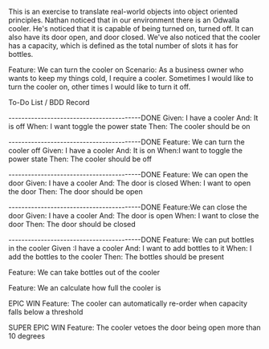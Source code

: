 This is an exercise to translate real-world objects into object oriented principles. 
Nathan noticed that in our environment there is an Odwalla cooler. 
He's noticed that it is capable of being turned on, turned off.
It can also have its door open, and door closed.
We've also noticed that the cooler has a capacity, which is defined as the total 
number of slots it has for bottles.


Feature: We can turn the cooler on
Scenario:
As a business owner who wants to keep my things cold, I require a cooler.
Sometimes I would like to turn the cooler on, other times I would like to turn it off.

To-Do List / BDD Record

-----------------------------------------DONE
Given: I have a cooler
And: It is off
When: I want toggle the power state
Then: The cooler should be on

-----------------------------------------DONE
Feature: We can turn the cooler off
Given: I have a cooler
And: It is on
When:I want to toggle the power state
Then: The cooler should be off

-----------------------------------------DONE
Feature: We can open the door
Given: I have a cooler
And: The door is closed
When: I want to open the door
Then: The door should be open

-----------------------------------------DONE
Feature:We can close the door
Given: I have a cooler
And: The door is open
When: I want to close the door
Then: The door should be closed

-----------------------------------------DONE
Feature: We can put bottles in the cooler
Given :I have a cooler
And: I want to add bottles to it
When: I add the bottles to the cooler
Then: The bottles should be present

Feature: We can take bottles out of the cooler

Feature: We an calculate how full the cooler is

EPIC WIN Feature: The cooler can automatically re-order when capacity falls below a threshold

SUPER EPIC WIN Feature: The cooler vetoes the door being open more than 10 degrees 
